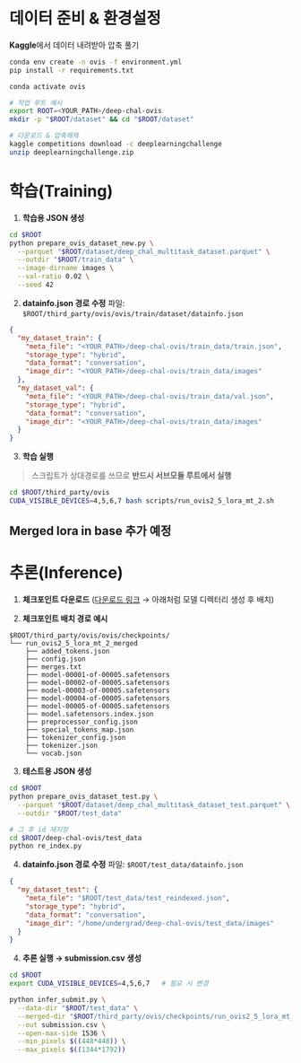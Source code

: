 # 데이터 준비 & 환경설정

**Kaggle**에서 데이터 내려받아 압축 풀기

```bash
conda env create -n ovis -f environment.yml
pip install -r requirements.txt

conda activate ovis 

# 작업 루트 예시
export ROOT=<YOUR_PATH>/deep-chal-ovis
mkdir -p "$ROOT/dataset" && cd "$ROOT/dataset"

# 다운로드 & 압축해제
kaggle competitions download -c deeplearningchallenge
unzip deeplearningchallenge.zip
```

# 학습(Training)

1. **학습용 JSON 생성**

```bash
cd $ROOT
python prepare_ovis_dataset_new.py \
  --parquet "$ROOT/dataset/deep_chal_multitask_dataset.parquet" \
  --outdir "$ROOT/train_data" \
  --image-dirname images \
  --val-ratio 0.02 \
  --seed 42
```

2. **datainfo.json 경로 수정**
   파일: `$ROOT/third_party/ovis/ovis/train/dataset/datainfo.json`

```json
{
  "my_dataset_train": {
    "meta_file": "<YOUR_PATH>/deep-chal-ovis/train_data/train.json",
    "storage_type": "hybrid",
    "data_format": "conversation",
    "image_dir": "<YOUR_PATH>/deep-chal-ovis/train_data/images"
  },
  "my_dataset_val": {
    "meta_file": "<YOUR_PATH>/deep-chal-ovis/train_data/val.json",
    "storage_type": "hybrid",
    "data_format": "conversation",
    "image_dir": "<YOUR_PATH>/deep-chal-ovis/train_data/images"
  }
}
```

3. **학습 실행**

> 스크립트가 상대경로를 쓰므로 **반드시 서브모듈 루트에서 실행**

```bash
cd $ROOT/third_party/ovis
CUDA_VISIBLE_DEVICES=4,5,6,7 bash scripts/run_ovis2_5_lora_mt_2.sh
```

## Merged lora in base 추가 예정

# 추론(Inference)

1. **체크포인트 다운로드**
   ([다운로드 링크](https://drive.google.com/drive/folders/1i0DchQsWkRIHVE-XmbYWI5sOG34MgYub?usp=sharing) → 아래처럼 모델 디렉터리 생성 후 배치)

2. **체크포인트 배치 경로 예시**

```
$ROOT/third_party/ovis/ovis/checkpoints/
└── run_ovis2_5_lora_mt_2_merged
    ├── added_tokens.json
    ├── config.json
    ├── merges.txt
    ├── model-00001-of-00005.safetensors
    ├── model-00002-of-00005.safetensors
    ├── model-00003-of-00005.safetensors
    ├── model-00004-of-00005.safetensors
    ├── model-00005-of-00005.safetensors
    ├── model.safetensors.index.json
    ├── preprocessor_config.json
    ├── special_tokens_map.json
    ├── tokenizer_config.json
    ├── tokenizer.json
    └── vocab.json
```

3. **테스트용 JSON 생성**

```bash
cd $ROOT
python prepare_ovis_dataset_test.py \
  --parquet "$ROOT/dataset/deep_chal_multitask_dataset_test.parquet" \
  --outdir "$ROOT/test_data"

# 그 후 id 재지정
cd $ROOT/deep-chal-ovis/test_data
python re_index.py
```

4. **datainfo.json 경로 수정**
   파일: `$ROOT/test_data/datainfo.json`

```json
{
  "my_dataset_test": {
    "meta_file": "$ROOT/test_data/test_reindexed.json",
    "storage_type": "hybrid",
    "data_format": "conversation",
    "image_dir": "/home/undergrad/deep-chal-ovis/test_data/images"
  }
}
```

4. **추론 실행 → submission.csv 생성**

```bash
cd $ROOT
export CUDA_VISIBLE_DEVICES=4,5,6,7   # 필요 시 변경

python infer_submit.py \
  --data-dir "$ROOT/test_data" \
  --merged-dir "$ROOT/third_party/ovis/checkpoints/run_ovis2_5_lora_mt_2_merged" \
  --out submission.csv \
  --open-max-side 1536 \
  --min_pixels $((448*448)) \
  --max_pixels $((1344*1792))
```

